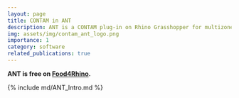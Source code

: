 ```yaml
---
layout: page
title: CONTAM in ANT
description: ANT is a CONTAM plug-in on Rhino Grasshopper for multizone indoor air quality and ventilation analysis.
img: assets/img/contam_ant_logo.png
importance: 1
category: software
related_publications: true
---
```


**ANT is free on [Food4Rhino](https://www.food4rhino.com/en/app/ant).**

{% include md/ANT_Intro.md %}